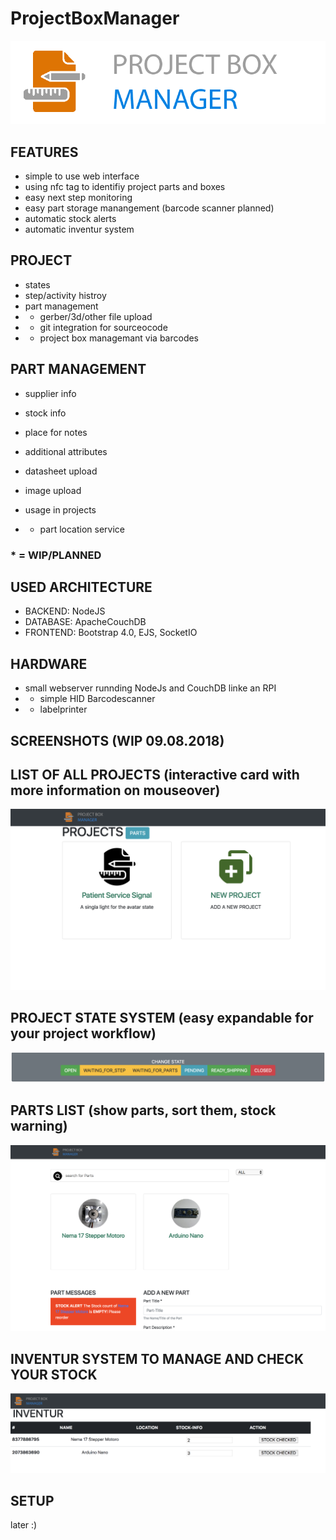 # ProjectBoxManager


![GitHub Logo](/documentation/pbm_logo.png)




## FEATURES

* simple to use web interface
* using nfc tag to identifiy project parts and boxes
* easy next step monitoring
* easy part storage manangement (barcode scanner planned)
* automatic stock alerts
* automatic inventur system


## PROJECT
* states
* step/activity histroy
* part management
* * gerber/3d/other file upload
* * git integration for sourceocode
* * project box managemant via barcodes





## PART MANAGEMENT
* supplier info
* stock info
* place for notes
* additional attributes
* datasheet upload
* image upload
* usage in projects

* * part location service

### * = WIP/PLANNED

## USED ARCHITECTURE

* BACKEND: NodeJS
* DATABASE: ApacheCouchDB
* FRONTEND: Bootstrap 4.0, EJS, SocketIO



## HARDWARE
* small webserver runnding NodeJs and CouchDB linke an RPI
* * simple HID Barcodescanner
* * labelprinter

## SCREENSHOTS (WIP  09.08.2018)

## LIST OF ALL PROJECTS (interactive card with more information on mouseover)
![GitHub Logo](/documentation/projects_list.png)


## PROJECT STATE SYSTEM (easy expandable for your project workflow)
![GitHub Logo](/documentation/project_states.png)



## PARTS LIST (show parts, sort them, stock warning)
![GitHub Logo](/documentation/part_list.png)

## INVENTUR SYSTEM TO MANAGE AND CHECK YOUR STOCK
![GitHub Logo](/documentation/part_inventur.png)


## SETUP
later :)
